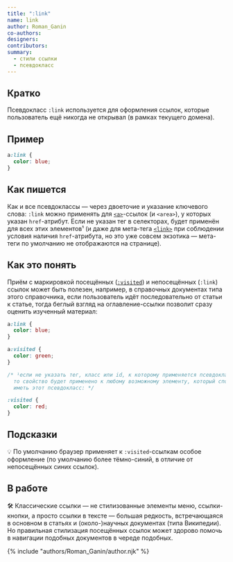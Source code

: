 ```yaml
---
title: ":link"
name: link
author: Roman_Ganin
co-authors:
designers:
contributors:
summary:
  - стили ссылки
  - псевдокласс
---
```


## Кратко

Псевдокласс `:link` используется для оформления ссылок, которые пользователь ещё никогда не открывал (в рамках текущего домена).

## Пример

```css
a:link {
  color: blue;
}
```

## Как пишется

Как и все псевдоклассы — через двоеточие и указание ключевого слова: `:link` можно применять для [`<a>`](/html/doka/a)-ссылок (и `<area>`), у которых указан `href`-атрибут. Если не указан тег в селекторах, будет применён для всех этих элементов¹ (и даже для мета-тега [`<link>`](/html/doka/link) при соблюдении условия наличия `href`-атрибута, но это уже совсем экзотика — мета-теги по умолчанию не отображаются на странице).

## Как это понять

Приём с маркировкой посещённых ([`:visited`](/css/doka/visited)) и непосещённых (`:link`) ссылок может быть полезен, например, в справочных документах типа этого справочника, если пользователь идёт последовательно от статьи к статье, тогда беглый взгляд на оглавление-ссылки позволит сразу оценить изученный материал:

```css
a:link {
  color: blue;
}

a:visited {
  color: green;
}

/* ¹если не указать тег, класс или id, к которому применяется псевдокласс,
  то свойство будет применено к любому возможному элементу, который способен
  иметь этот псевдокласс: */

:visited {
  color: red;
}
```

## Подсказки

💡 По умолчанию браузер применяет к `:visited`-ссылкам особое оформление (по умолчанию более тёмно-синий, в отличие от непосещённых синих ссылок).

## В работе

🛠 Классические ссылки — не стилизованные элементы меню, ссылки-кнопки, а просто ссылки в тексте — большая редкость, встречающаяся в основном в статьях и (около-)научных документах (типа Википедии). Но правильная стилизация посещённых ссылок может здорово помочь в навигации подобных документов в череде подобных.

{% include "authors/Roman_Ganin/author.njk" %}
